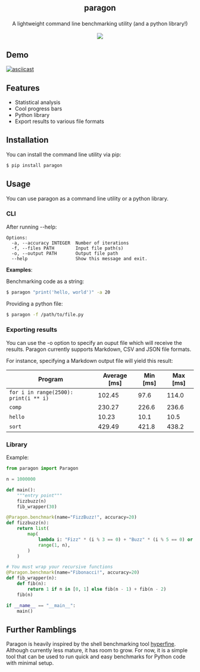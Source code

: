 ## <p align='center'>paragon</p>

<p align='center'>
  A lightweight command line benchmarking utility (and a python library!)<br/><br/>
  <img src="https://github.com/terror/paragon/actions/workflows/ci.yml/badge.svg"/>
</p>

## Demo

[![asciicast](https://asciinema.org/a/zlYbpkGncIkB01vqU1BnEh5T0.svg)](https://asciinema.org/a/zlYbpkGncIkB01vqU1BnEh5T0)

## Features
- Statistical analysis
- Cool progress bars
- Python library
- Export results to various file formats

## Installation

You can install the command line utility via pip:

```bash
$ pip install paragon
```

## Usage
You can use paragon as a command line utility or a python library.

### CLI

After running --help:

```
Options:
  -a, --accuracy INTEGER  Number of iterations
  -f, --files PATH        Input file path(s)
  -o, --output PATH       Output file path
  --help                  Show this message and exit.
```

**Examples**:

Benchmarking code as a string:
```bash
$ paragon "print('hello, world')" -a 20
```

Providing a python file:
```bash
$ paragon -f /path/to/file.py
```

### Exporting results

You can use the -o option to specify an ouput file which will receive the results. Paragon currently supports
Markdown, CSV and JSON file formats.

For instance, specifying a Markdown output file will yield this result:

| Program                               | Average [ms] | Min [ms] | Max [ms] |
|---------------------------------------|--------------|----------|----------|
| `for i in range(2500): print(i ** i)` | 102.45       | 97.6     | 114.0    |
| `comp`                                | 230.27       | 226.6    | 236.6    |
| `hello`                               | 10.23        | 10.1     | 10.5     |
| `sort`                                | 429.49       | 421.8    | 438.2    |

### Library

Example:

```python
from paragon import Paragon

n = 1000000

def main():
    """entry point"""
    fizzbuzz(n)
    fib_wrapper(30)

@Paragon.benchmark(name="FizzBuzz!", accuracy=20)
def fizzbuzz(n):
    return list(
        map(
            lambda i: "Fizz" * (i % 3 == 0) + "Buzz" * (i % 5 == 0) or str(i),
            range(1, n),
        )
    )

# You must wrap your recursive functions
@Paragon.benchmark(name="Fibonacci!", accuracy=20)
def fib_wrapper(n):
    def fib(n):
        return 1 if n in [0, 1] else fib(n - 1) + fib(n - 2)
    fib(n)

if __name__ == "__main__":
    main()
```

## Further Ramblings

Paragon is heavily inspired by the shell benchmarking tool [hyperfine](https://github.com/sharkdp/hyperfine). Although currently less mature, it has room to grow. For now, it is a simple tool that can be used to run quick and easy benchmarks for Python code with minimal setup.
